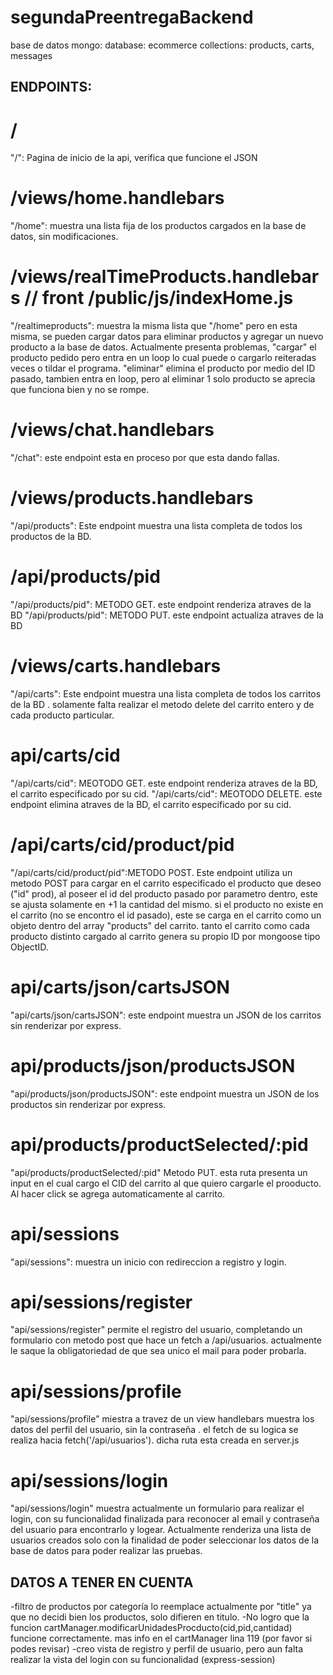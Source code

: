 # segundaPreentregaBackend

base de datos mongo:
database: ecommerce
collections: products, carts, messages

## ENDPOINTS:

# /
"/": Pagina de inicio de la api, verifica que funcione el JSON

# /views/home.handlebars
"/home": muestra una lista fija de los productos cargados en la base de datos, sin modificaciones.

# /views/realTimeProducts.handlebars // front /public/js/indexHome.js
"/realtimeproducts": muestra la misma lista que "/home" pero en esta misma, se pueden cargar datos para eliminar productos y agregar un nuevo producto a la base de datos.
Actualmente presenta problemas, "cargar" el producto pedido pero entra en un loop lo cual puede o cargarlo reiteradas veces o tildar el programa.
"eliminar" elimina el producto por medio del ID pasado, tambien entra en loop, pero al eliminar 1 solo producto se aprecia que funciona bien y no se rompe. 
 
# /views/chat.handlebars
"/chat": este endpoint esta en proceso por que esta dando fallas.

# /views/products.handlebars
"/api/products": Este endpoint muestra una lista completa de todos los productos de la BD.

# /api/products/pid
"/api/products/pid": METODO GET. este endpoint renderiza atraves de la BD
"/api/products/pid": METODO PUT. este endpoint actualiza atraves de la BD


# /views/carts.handlebars
"/api/carts": Este endpoint muestra una lista completa de todos los carritos de la BD . 
solamente falta realizar el metodo delete del carrito entero y de cada producto particular.

# api/carts/cid
"/api/carts/cid": MEOTODO GET. este endpoint renderiza atraves de la BD, el carrito especificado por su cid.
"/api/carts/cid": MEOTODO DELETE. este endpoint elimina atraves de la BD, el carrito especificado por su cid.

# /api/carts/cid/product/pid
"/api/carts/cid/product/pid":METODO POST. Este endpoint utiliza un metodo POST para cargar en el carrito especificado el producto que deseo ("id" prod), al poseer el id del producto pasado por parametro dentro, este se ajusta solamente en +1 la cantidad del mismo. si el producto no existe en el carrito (no se encontro el id pasado), este se carga en el carrito como un objeto dentro del array "products" del carrito. tanto el carrito como cada producto distinto cargado al carrito genera su propio ID por mongoose tipo ObjectID.

# api/carts/json/cartsJSON
"api/carts/json/cartsJSON": este endpoint muestra un JSON de los carritos sin renderizar por express.

# api/products/json/productsJSON
"api/products/json/productsJSON": este endpoint muestra un JSON de los productos sin renderizar por express.

# api/products/productSelected/:pid
"api/products/productSelected/:pid" Metodo PUT. esta ruta presenta un input en el cual cargo el CID del carrito al que quiero cargarle el prooducto. Al hacer click se agrega automaticamente al carrito.

# api/sessions
"api/sessions": muestra un inicio con redireccion a registro y login.

# api/sessions/register
"api/sessions/register" permite el registro del usuario, completando un formulario con metodo post que hace un fetch a /api/usuarios.
actualmente le saque la obligatoriedad de que sea unico el mail para poder probarla.

# api/sessions/profile
"api/sessions/profile"  miestra a travez de un view handlebars muestra los datos del perfil del usuario, sin la contraseña . el fetch de su logica se realiza hacia fetch('/api/usuarios'). dicha ruta esta creada en server.js

# api/sessions/login
"api/sessions/login" muestra actualmente un formulario para realizar el login, con su funcionalidad finalizada para reconocer al email y contraseña del usuario para encontrarlo y logear.   Actualmente renderiza una lista de usuarios creados solo con la finalidad de poder seleccionar los datos de la base de datos para poder realizar las pruebas. 




## DATOS A TENER EN CUENTA 

-filtro de productos por categoría lo reemplace actualmente por "title" ya que no decidi bien los productos, solo difieren en titulo.
-No logro que la funcion cartManager.modificarUnidadesProcducto(cid,pid,cantidad) funcione correctamente. mas info en el cartManager lina 119 (por favor si podes revisar)
-creo vista de registro y perfil de usuario, pero aun falta realizar la vista del login con su funcionalidad (express-session)

